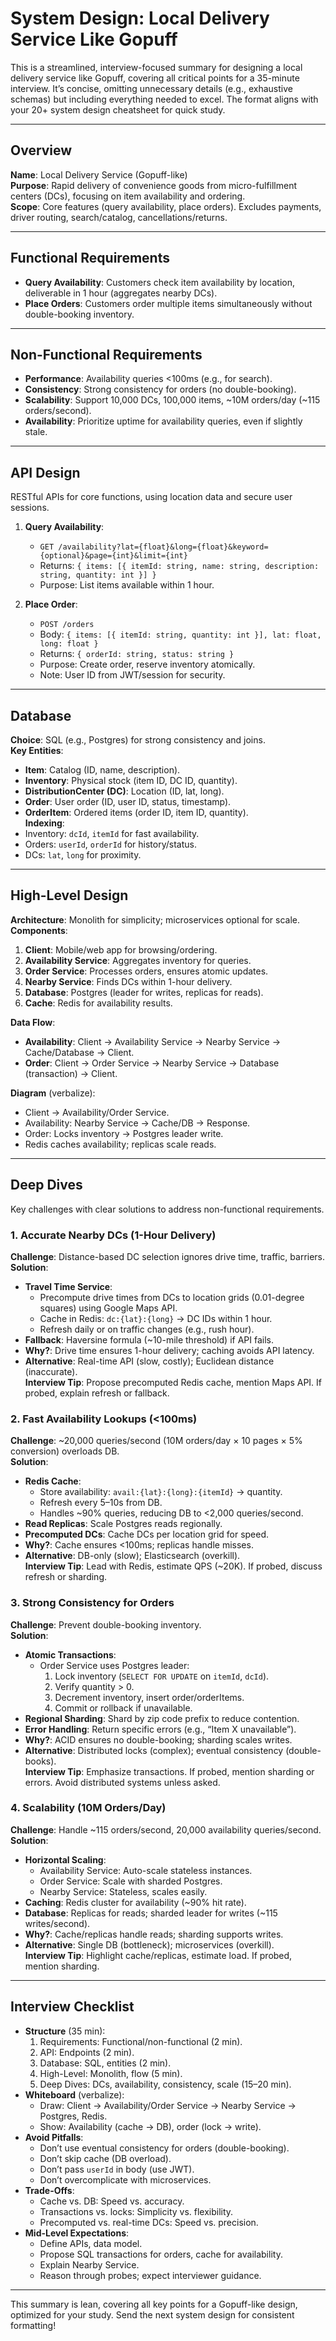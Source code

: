 # System Design: Local Delivery Service Like Gopuff

This is a streamlined, interview-focused summary for designing a local delivery service like Gopuff, covering all critical points for a 35-minute interview. It’s concise, omitting unnecessary details (e.g., exhaustive schemas) but including everything needed to excel. The format aligns with your 20+ system design cheatsheet for quick study.

---

## Overview
**Name**: Local Delivery Service (Gopuff-like)  
**Purpose**: Rapid delivery of convenience goods from micro-fulfillment centers (DCs), focusing on item availability and ordering.  
**Scope**: Core features (query availability, place orders). Excludes payments, driver routing, search/catalog, cancellations/returns.

---

## Functional Requirements
- **Query Availability**: Customers check item availability by location, deliverable in 1 hour (aggregates nearby DCs).  
- **Place Orders**: Customers order multiple items simultaneously without double-booking inventory.

---

## Non-Functional Requirements
- **Performance**: Availability queries <100ms (e.g., for search).  
- **Consistency**: Strong consistency for orders (no double-booking).  
- **Scalability**: Support 10,000 DCs, 100,000 items, ~10M orders/day (~115 orders/second).  
- **Availability**: Prioritize uptime for availability queries, even if slightly stale.

---

## API Design
RESTful APIs for core functions, using location data and secure user sessions.

1. **Query Availability**:  
   - `GET /availability?lat={float}&long={float}&keyword={optional}&page={int}&limit={int}`  
   - Returns: `{ items: [{ itemId: string, name: string, description: string, quantity: int }] }`  
   - Purpose: List items available within 1 hour.  

2. **Place Order**:  
   - `POST /orders`  
   - Body: `{ items: [{ itemId: string, quantity: int }], lat: float, long: float }`  
   - Returns: `{ orderId: string, status: string }`  
   - Purpose: Create order, reserve inventory atomically.  
   - Note: User ID from JWT/session for security.

---

## Database
**Choice**: SQL (e.g., Postgres) for strong consistency and joins.  
**Key Entities**:  
- **Item**: Catalog (ID, name, description).  
- **Inventory**: Physical stock (item ID, DC ID, quantity).  
- **DistributionCenter (DC)**: Location (ID, lat, long).  
- **Order**: User order (ID, user ID, status, timestamp).  
- **OrderItem**: Ordered items (order ID, item ID, quantity).  
**Indexing**:  
- Inventory: `dcId`, `itemId` for fast availability.  
- Orders: `userId`, `orderId` for history/status.  
- DCs: `lat`, `long` for proximity.

---

## High-Level Design
**Architecture**: Monolith for simplicity; microservices optional for scale.  
**Components**:  
1. **Client**: Mobile/web app for browsing/ordering.  
2. **Availability Service**: Aggregates inventory for queries.  
3. **Order Service**: Processes orders, ensures atomic updates.  
4. **Nearby Service**: Finds DCs within 1-hour delivery.  
5. **Database**: Postgres (leader for writes, replicas for reads).  
6. **Cache**: Redis for availability results.  

**Data Flow**:  
- **Availability**: Client → Availability Service → Nearby Service → Cache/Database → Client.  
- **Order**: Client → Order Service → Nearby Service → Database (transaction) → Client.  

**Diagram** (verbalize):  
- Client → Availability/Order Service.  
- Availability: Nearby Service → Cache/DB → Response.  
- Order: Locks inventory → Postgres leader write.  
- Redis caches availability; replicas scale reads.

---

## Deep Dives
Key challenges with clear solutions to address non-functional requirements.

### 1. Accurate Nearby DCs (1-Hour Delivery)
**Challenge**: Distance-based DC selection ignores drive time, traffic, barriers.  
**Solution**:  
- **Travel Time Service**:  
  - Precompute drive times from DCs to location grids (0.01-degree squares) using Google Maps API.  
  - Cache in Redis: `dc:{lat}:{long}` → DC IDs within 1 hour.  
  - Refresh daily or on traffic changes (e.g., rush hour).  
- **Fallback**: Haversine formula (~10-mile threshold) if API fails.  
- **Why?**: Drive time ensures 1-hour delivery; caching avoids API latency.  
- **Alternative**: Real-time API (slow, costly); Euclidean distance (inaccurate).  
**Interview Tip**: Propose precomputed Redis cache, mention Maps API. If probed, explain refresh or fallback.

### 2. Fast Availability Lookups (<100ms)
**Challenge**: ~20,000 queries/second (10M orders/day × 10 pages × 5% conversion) overloads DB.  
**Solution**:  
- **Redis Cache**:  
  - Store availability: `avail:{lat}:{long}:{itemId}` → quantity.  
  - Refresh every 5–10s from DB.  
  - Handles ~90% queries, reducing DB to <2,000 queries/second.  
- **Read Replicas**: Scale Postgres reads regionally.  
- **Precomputed DCs**: Cache DCs per location grid for speed.  
- **Why?**: Cache ensures <100ms; replicas handle misses.  
- **Alternative**: DB-only (slow); Elasticsearch (overkill).  
**Interview Tip**: Lead with Redis, estimate QPS (~20K). If probed, discuss refresh or sharding.

### 3. Strong Consistency for Orders
**Challenge**: Prevent double-booking inventory.  
**Solution**:  
- **Atomic Transactions**:  
  - Order Service uses Postgres leader:  
    1. Lock inventory (`SELECT FOR UPDATE` on `itemId`, `dcId`).  
    2. Verify quantity > 0.  
    3. Decrement inventory, insert order/orderItems.  
    4. Commit or rollback if unavailable.  
- **Regional Sharding**: Shard by zip code prefix to reduce contention.  
- **Error Handling**: Return specific errors (e.g., “Item X unavailable”).  
- **Why?**: ACID ensures no double-booking; sharding scales writes.  
- **Alternative**: Distributed locks (complex); eventual consistency (double-books).  
**Interview Tip**: Emphasize transactions. If probed, mention sharding or errors. Avoid distributed systems unless asked.

### 4. Scalability (10M Orders/Day)
**Challenge**: Handle ~115 orders/second, 20,000 availability queries/second.  
**Solution**:  
- **Horizontal Scaling**:  
  - Availability Service: Auto-scale stateless instances.  
  - Order Service: Scale with sharded Postgres.  
  - Nearby Service: Stateless, scales easily.  
- **Caching**: Redis cluster for availability (~90% hit rate).  
- **Database**: Replicas for reads; sharded leader for writes (~115 writes/second).  
- **Why?**: Cache/replicas handle reads; sharding supports writes.  
- **Alternative**: Single DB (bottleneck); microservices (overkill).  
**Interview Tip**: Highlight cache/replicas, estimate load. If probed, mention sharding.

---

## Interview Checklist
- **Structure** (35 min):  
  1. Requirements: Functional/non-functional (2 min).  
  2. API: Endpoints (2 min).  
  3. Database: SQL, entities (2 min).  
  4. High-Level: Monolith, flow (5 min).  
  5. Deep Dives: DCs, availability, consistency, scale (15–20 min).  
- **Whiteboard** (verbalize):  
  - Draw: Client → Availability/Order Service → Nearby Service → Postgres, Redis.  
  - Show: Availability (cache → DB), order (lock → write).  
- **Avoid Pitfalls**:  
  - Don’t use eventual consistency for orders (double-booking).  
  - Don’t skip cache (DB overload).  
  - Don’t pass `userId` in body (use JWT).  
  - Don’t overcomplicate with microservices.  
- **Trade-Offs**:  
  - Cache vs. DB: Speed vs. accuracy.  
  - Transactions vs. locks: Simplicity vs. flexibility.  
  - Precomputed vs. real-time DCs: Speed vs. precision.  
- **Mid-Level Expectations**:  
  - Define APIs, data model.  
  - Propose SQL transactions for orders, cache for availability.  
  - Explain Nearby Service.  
  - Reason through probes; expect interviewer guidance.

---

This summary is lean, covering all key points for a Gopuff-like design, optimized for your study. Send the next system design for consistent formatting!
